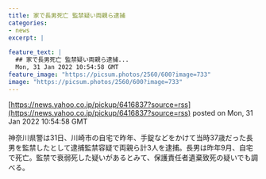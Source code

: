 ```yaml
---
title: 家で長男死亡 監禁疑い両親ら逮捕
categories:
- news
excerpt: |
  
feature_text: |
  ## 家で長男死亡 監禁疑い両親ら逮捕...
  Mon, 31 Jan 2022 10:54:58 GMT
feature_image: "https://picsum.photos/2560/600?image=733"
image: "https://picsum.photos/2560/600?image=733"
---
```


[https://news.yahoo.co.jp/pickup/6416837?source=rss](https://news.yahoo.co.jp/pickup/6416837?source=rss)
posted on Mon, 31 Jan 2022 10:54:58 GMT

<!--more-->

神奈川県警は31日、川崎市の自宅で昨年、手錠などをかけて当時37歳だった長男を監禁したとして逮捕監禁容疑で両親ら計3人を逮捕。長男は昨年9月、自宅で死亡。監禁で衰弱死した疑いがあるとみて、保護責任者遺棄致死の疑いでも調べる。
